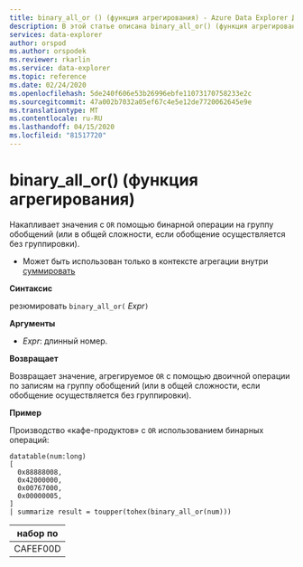 ```yaml
---
title: binary_all_or () (функция агрегирования) - Azure Data Explorer Документы Майкрософт
description: В этой статье описана binary_all_or() (функция агрегирования) в Azure Data Explorer.
services: data-explorer
author: orspod
ms.author: orspodek
ms.reviewer: rkarlin
ms.service: data-explorer
ms.topic: reference
ms.date: 02/24/2020
ms.openlocfilehash: 5de240f606e53b26996ebfe11073170758233e2c
ms.sourcegitcommit: 47a002b7032a05ef67c4e5e12de7720062645e9e
ms.translationtype: MT
ms.contentlocale: ru-RU
ms.lasthandoff: 04/15/2020
ms.locfileid: "81517720"
---
```

# <a name="binary_all_or-aggregation-function"></a>binary_all_or() (функция агрегирования)

Накапливает значения с `OR` помощью бинарной операции на группу обобщений (или в общей сложности, если обобщение осуществляется без группировки).

* Может быть использован только в контексте агрегации внутри [суммировать](summarizeoperator.md)

**Синтаксис**

резюмировать `binary_all_or(` *Expr*`)`

**Аргументы**

* *Expr*: длинный номер.

**Возвращает**

Возвращает значение, агрегируемое `OR` с помощью двоичной операции по записям на группу обобщений (или в общей сложности, если обобщение осуществляется без группировки).

**Пример**

Производство «кафе-продуктов» с `OR` использованием бинарных операций:

```kusto
datatable(num:long)
[
  0x88888008,
  0x42000000,
  0x00767000,
  0x00000005, 
]
| summarize result = toupper(tohex(binary_all_or(num)))
```

|набор по|
|---|
|CAFEF00D|
